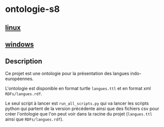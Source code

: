 # ontologie-s8

## [linux](https://github.com/protegeproject/protege-distribution/releases/download/v5.5.0/Protege-5.5.0-linux.tar.gz)

## [windows](https://github.com/protegeproject/protege-distribution/releases/download/v5.5.0/Protege-5.5.0-win.zip)

## Description

Ce projet est une ontologie pour la présentation des langues indo-européennes.

L'ontologie est disponible en format turtle `langues.ttl` et en format xml `RDFs/langues.rdf`.

Le seul script à lancer est `run_all_scripts.py` qui va lancer les scripts python qui partent de la version précédente
ainsi que des fichiers csv pour créer l'ontologie que l'on peut voir dans la racine du projet
(`langues.ttl` ainsi que `RDFs/langues.rdf`).
